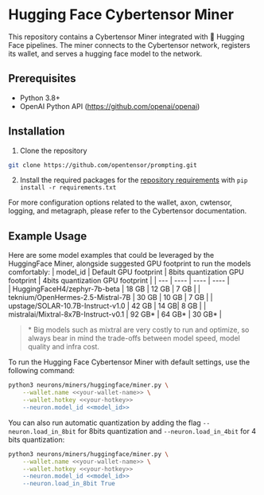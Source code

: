 # Hugging Face Cybertensor Miner
This repository contains a Cybertensor Miner integrated with 🤗 Hugging Face pipelines. The miner connects to the Cybertensor network, registers its wallet, and serves a hugging face model to the network.

## Prerequisites

- Python 3.8+
- OpenAI Python API (https://github.com/openai/openai)

## Installation
1. Clone the repository 
```bash
git clone https://github.com/opentensor/prompting.git
```
2. Install the required packages for the [repository requirements](../../../requirements.txt) with `pip install -r requirements.txt`


For more configuration options related to the wallet, axon, cwtensor, logging, and metagraph, please refer to the Cybertensor documentation.

## Example Usage

Here are some model examples that could be leveraged by the HuggingFace Miner, alongside suggested GPU footprint to run the models comfortably:
| model_id | Default GPU footprint | 8bits quantization GPU footprint | 4bits quantization GPU footprint |
| --- | ---- | ---- | ---- |  
| HuggingFaceH4/zephyr-7b-beta | 18 GB | 12 GB | 7 GB |
| teknium/OpenHermes-2.5-Mistral-7B | 30 GB | 10 GB | 7 GB |
| upstage/SOLAR-10.7B-Instruct-v1.0 | 42 GB | 14 GB| 8 GB |
| mistralai/Mixtral-8x7B-Instruct-v0.1 | 92 GB* | 64 GB* | 30 GB* |

> \* Big models such as mixtral are very costly to run and optimize, so always bear in mind the trade-offs between model speed, model quality and infra cost.


To run the Hugging Face Cybertensor Miner with default settings, use the following command:
```bash
python3 neurons/miners/huggingface/miner.py \
    --wallet.name <<your-wallet-name>> \
    --wallet.hotkey <<your-hotkey>>
    --neuron.model_id <<model_id>>
```

You can also run automatic quantization by adding the flag `--neuron.load_in_8bit` for 8bits quantization and `--neuron.load_in_4bit` for 4 bits quantization:
```bash
python3 neurons/miners/huggingface/miner.py \
    --wallet.name <<your-wallet-name>> \
    --wallet.hotkey <<your-hotkey>>
    --neuron.model_id <<model_id>>
    --neuron.load_in_8bit True
```